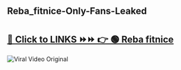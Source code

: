 
 ## Reba_fitnice-Only-Fans-Leaked

# <h2><a href="https://clipsfans.com/Reba_fitnice&ref=git">🔗 Click to LINKS ⏩⏩ 👉 🟢 Reba fitnice </a></h2>

<a href="https://clipsfans.com/Reba_fitnice&ref=git" rel="nofollow" data-target="animated-image.originalLink"><img src="https://i.ibb.co.com/xMMVF88/686577567.gif" alt="Viral Video Original" style="max-width: 100%; display: inline-block;" data-target="animated-image.originalImage"></a>
